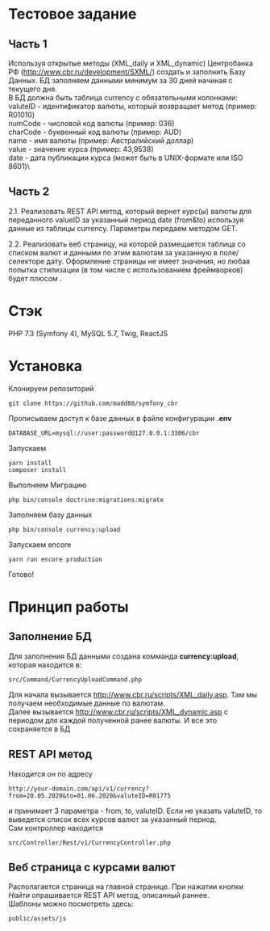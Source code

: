 # Тестовое задание 
## Часть 1
Используя открытые методы (XML_daily и XML_dynamic) Центробанка РФ (http://www.cbr.ru/development/SXML/) создать и заполнить Базу Данных.
БД заполняем данными минимум за 30 дней начиная с текущего дня.\
В БД должна быть таблица currency c обязательными колонками:\
valuteID - идентификатор валюты, который возвращает метод (пример: R01010)\
numCode -  числовой код валюты (пример: 036)\
сharCode - буквенный код валюты (пример: AUD)\
name - имя валюты (пример: Австралийский доллар)\
value - значение курса (пример: 43,9538)\
date - дата публикации курса (может быть в UNIX-формате или ISO 8601)\

## Часть 2
2.1.  Реализовать REST API метод, который вернет курс(ы) валюты для переданного valueID за указанный период date (from&to) используя данные из таблицы currency. Параметры передаем методом GET.

2.2. Реализовать веб страницу, на которой размещается таблица со списком валют и данными по этим валютам за указанную в поле/селекторе дату.
Оформление страницы не имеет значения, но любая попытка стилизации (в том числе с использованием фреймворков) будет плюсом .

# Стэк
PHP 7.3 (Symfony 4), MySQL 5.7, Twig, ReactJS

# Установка
Клонируем репозиторий
```
git clone https://github.com/madd88/symfony_cbr
```
Прописываем доступ к базе данных в файле конфигурации **.env** 
```
DATABASE_URL=mysql://user:password@127.0.0.1:3306/cbr
```
Запускаем
```
yarn install
composer install
```
Выполняем Миграцию 
```
php bin/console doctrine:migrations:migrate
```
Заполняем базу данных
```
php bin/console currency:upload
```
Запускаем encore
```
yarn run encore production
```
Готово!

# Принцип работы

## Заполнение БД
Для заполнения БД данными создана комманда **currency:upload**, которая находится в:
```
src/Command/CurrencyUploadCommand.php
```
Для начала вызывается http://www.cbr.ru/scripts/XML_daily.asp. Там мы получаем необходимые данные по валютам.\
Далее вызывается http://www.cbr.ru/scripts/XML_dynamic.asp с периодом для каждой полученной ранее валюты.
И все это сохраняется в БД

## REST API метод
Находится он по адресу 
```
http://your-domain.com/api/v1/currency?from=20.05.2020&to=01.06.2020&valuteID=R01775
```
и принимает 3 параметра - from, to, valuteID. Если не указать valuteID, то выведется список всех курсов валют за указанный период.\
Сам контроллер находится 
```
src/Controller/Rest/v1/CurrencyController.php
```

## Веб страница с курсами валют
Располагается страница на главной странице. При нажатии кнопки *Найти* опрашивается REST API метод, описанный раннее.\
Шаблоны можно посмотреть здесь:
```
public/assets/js
```
 
